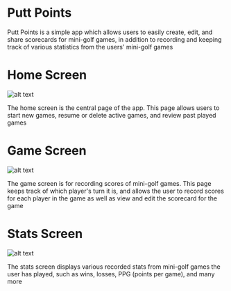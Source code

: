 # Putt Points

Putt Points is a simple app which allows users to easily create, edit, and share scorecards for mini-golf games, in addition to recording and keeping track of various statistics from the users' mini-golf games


# Home Screen
![alt text](https://cdn.discordapp.com/attachments/804034109462020136/806979163591933972/image1.png)

The home screen is the central page of the app. This page allows users to start new games, resume or delete active games, and review past played games

# Game Screen
![alt text](https://cdn.discordapp.com/attachments/804034109462020136/806979163796930580/image2.png)

The game screen is for recording scores of mini-golf games. This page keeps track of which player's turn it is, and allows the user to record scores for each player in the game as well as view and edit the scorecard for the game

# Stats Screen
![alt text](https://cdn.discordapp.com/attachments/804034109462020136/806979163332149318/image0.png)

The stats screen displays various recorded stats from mini-golf games the user has played, such as wins, losses, PPG (points per game), and many more


